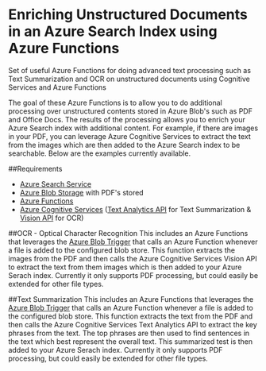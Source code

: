 # Enriching Unstructured Documents in an Azure Search Index using Azure Functions
Set of useful Azure Functions for doing advanced text processing such as Text Summarization and OCR on unstructured documents using Cognitive Services and Azure Functions

The goal of these Azure Functions is to allow you to do additional processing over unstructured contents stored in Azure Blob's such as PDF and Office Docs.  The results of the processing allows you to enrich your Azure Search index with additional content.  For example, if there are images in your PDF, you can leverage Azure Cognitive Services to extract the text from the images which are then added to the Azure Search index to be searchable.  Below are the examples currently available.

##Requirements
- [Azure Search Service](https://azure.microsoft.com/en-us/services/search/) 
- [Azure Blob Storage](https://docs.microsoft.com/en-us/azure/storage/) with PDF's stored
- [Azure Functions](https://docs.microsoft.com/en-us/azure/azure-functions/)
- [Azure Cognitive Services](https://docs.microsoft.com/en-us/azure/cognitive-services/) ([Text Analytics API](https://www.microsoft.com/cognitive-services/en-us/text-analytics/documentation) for Text Summarization & [Vision API](https://www.microsoft.com/cognitive-services/en-us/computer-vision-api/documentation) for OCR)

##OCR - Optical Character Recognition
This includes an Azure Functions that leverages the [Azure Blob Trigger](https://docs.microsoft.com/en-us/azure/azure-functions/functions-bindings-storage-blob) that calls an Azure Function whenever a file is added to the configured blob store.  This function extracts the images from the PDF and then calls the Azure Cognitive Services Vision API to extract the text from them images which is then added to your Azure Serach index.  Currently it only supports PDF processing, but could easily be extended for other file types.

##Text Summarization
This includes an Azure Functions that leverages the [Azure Blob Trigger](https://docs.microsoft.com/en-us/azure/azure-functions/functions-bindings-storage-blob) that calls an Azure Function whenever a file is added to the configured blob store.  This function extracts the text from the PDF and then calls the Azure Cognitive Services Text Analytics API to extract the key phrases from the text.  The top phrases are then used to find sentences in the text which best represent the overall text.  This summarized test is then added to your Azure Serach index.  Currently it only supports PDF processing, but could easily be extended for other file types.
